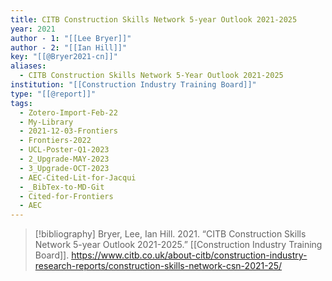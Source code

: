 ```yaml
---
title: CITB Construction Skills Network 5-year Outlook 2021-2025
year: 2021
author - 1: "[[Lee Bryer]]"
author - 2: "[[Ian Hill]]"
key: "[[@Bryer2021-cn]]"
aliases:
  - CITB Construction Skills Network 5-Year Outlook 2021-2025
institution: "[[Construction Industry Training Board]]"
type: "[[@report]]"
tags:
  - Zotero-Import-Feb-22
  - My-Library
  - 2021-12-03-Frontiers
  - Frontiers-2022
  - UCL-Poster-Q1-2023
  - 2_Upgrade-MAY-2023
  - 3_Upgrade-OCT-2023
  - AEC-Cited-Lit-for-Jacqui
  - _BibTex-to-MD-Git
  - Cited-for-Frontiers
  - AEC
---
```


> [!bibliography]
> Bryer, Lee, Ian Hill. 2021. “CITB Construction Skills Network 5-year Outlook 2021-2025.” [[Construction Industry Training Board]]. https://www.citb.co.uk/about-citb/construction-industry-research-reports/construction-skills-network-csn-2021-25/